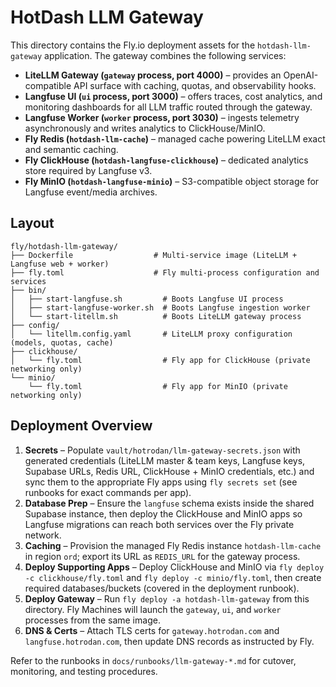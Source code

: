 # HotDash LLM Gateway

This directory contains the Fly.io deployment assets for the `hotdash-llm-gateway` application. The gateway combines the following services:

- **LiteLLM Gateway (`gateway` process, port 4000)** – provides an OpenAI-compatible API surface with caching, quotas, and observability hooks.
- **Langfuse UI (`ui` process, port 3000)** – offers traces, cost analytics, and monitoring dashboards for all LLM traffic routed through the gateway.
- **Langfuse Worker (`worker` process, port 3030)** – ingests telemetry asynchronously and writes analytics to ClickHouse/MinIO.
- **Fly Redis (`hotdash-llm-cache`)** – managed cache powering LiteLLM exact and semantic caching.
- **Fly ClickHouse (`hotdash-langfuse-clickhouse`)** – dedicated analytics store required by Langfuse v3.
- **Fly MinIO (`hotdash-langfuse-minio`)** – S3-compatible object storage for Langfuse event/media archives.

## Layout

```
fly/hotdash-llm-gateway/
├── Dockerfile                  # Multi-service image (LiteLLM + Langfuse web + worker)
├── fly.toml                    # Fly multi-process configuration and services
├── bin/
│   ├── start-langfuse.sh         # Boots Langfuse UI process
│   ├── start-langfuse-worker.sh  # Boots Langfuse ingestion worker
│   └── start-litellm.sh          # Boots LiteLLM gateway process
├── config/
│   └── litellm.config.yaml       # LiteLLM proxy configuration (models, quotas, cache)
├── clickhouse/
│   └── fly.toml                  # Fly app for ClickHouse (private networking only)
└── minio/
    └── fly.toml                  # Fly app for MinIO (private networking only)
```

## Deployment Overview

1. **Secrets** – Populate `vault/hotrodan/llm-gateway-secrets.json` with generated credentials (LiteLLM master & team keys, Langfuse keys, Supabase URLs, Redis URL, ClickHouse + MinIO credentials, etc.) and sync them to the appropriate Fly apps using `fly secrets set` (see runbooks for exact commands per app).
2. **Database Prep** – Ensure the `langfuse` schema exists inside the shared Supabase instance, then deploy the ClickHouse and MinIO apps so Langfuse migrations can reach both services over the Fly private network.
3. **Caching** – Provision the managed Fly Redis instance `hotdash-llm-cache` in region `ord`; export its URL as `REDIS_URL` for the gateway process.
4. **Deploy Supporting Apps** – Deploy ClickHouse and MinIO via `fly deploy -c clickhouse/fly.toml` and `fly deploy -c minio/fly.toml`, then create required databases/buckets (covered in the deployment runbook).
5. **Deploy Gateway** – Run `fly deploy -a hotdash-llm-gateway` from this directory. Fly Machines will launch the `gateway`, `ui`, and `worker` processes from the same image.
6. **DNS & Certs** – Attach TLS certs for `gateway.hotrodan.com` and `langfuse.hotrodan.com`, then update DNS records as instructed by Fly.

Refer to the runbooks in `docs/runbooks/llm-gateway-*.md` for cutover, monitoring, and testing procedures.
